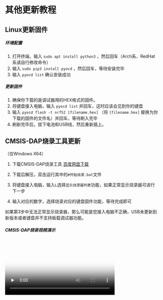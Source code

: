 
其他更新教程
=====================

<span id="Linux更新固件">Linux更新固件</span>
-------------

##### 环境配置

1.  打开终端，输入 ``sudo apt install python3`` ，然后回车（Arch系、RedHat系请自行修改命令）
2.  输入 ``sudo pip3 install pyocd`` ，然后回车，等待安装完毕
3.  输入 ``pyocd list`` 确认安装成功

##### 更新固件

1.  确保你下载的是调试器用的HEX格式的固件。
2.  将键盘接入电脑，输入 ``pyocd list`` 并回车，这时应该会见到你的键盘
3.  输入 ``pyocd flash -t nrf52 [filename.hex]`` （将 ``[filename.hex]`` 替换为你下载的固件的文件名）并回车，等待刷入完毕
4.  刷新完毕后，拔下电池和USB线，然后重新插上。

<span id="CMSIS-DAP烧录工具更新">CMSIS-DAP烧录工具更新</span>
-----------

（仅Windows X64）

1. 下载CMSIS-DAP烧录工具 [百度网盘下载](https://eyun.baidu.com/s/3smnHnI1)

2. 下载后解压，双击运行其中的`#开始烧录.bat`文件

3. 将键盘接入电脑，输入`L`选择`显示烧录器列表`功能，如果正常显示烧录器可进行下一步

4. 输入对应的数字，选择烧录对应的键盘固件功能，等待完成即可

如果第3步中无法正常显示烧录器，那么可能是您接入电脑不正确，USB未更新到新版本或者键盘并不支持板载调试器功能。

##### CMSIS-DAP烧录视频演示

<video id="video" width="360px" height="auto" controls="controls" preload="none" poster="http://glab.online/wp-content/uploads/2019/10/favicon.png">
  <source id="mp4" src="https://glab.online/down/CMSIS-DAP.mp4" type="video/mp4">
  您的浏览器不支持播放此视频
</video>


